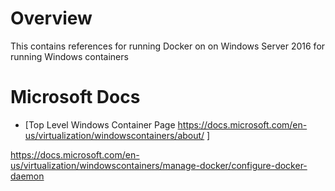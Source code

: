 # Overview

This contains references for running Docker on on Windows Server 2016 for running Windows containers

# Microsoft Docs

- [Top Level Windows Container Page https://docs.microsoft.com/en-us/virtualization/windowscontainers/about/ ]

https://docs.microsoft.com/en-us/virtualization/windowscontainers/manage-docker/configure-docker-daemon
